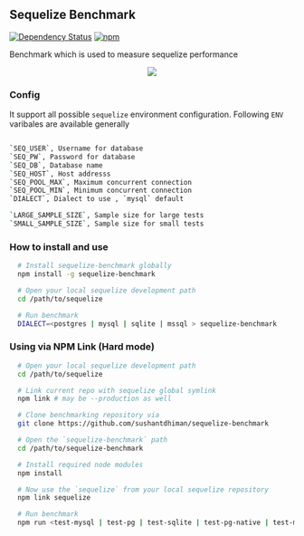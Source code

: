 ## Sequelize Benchmark
[![Dependency Status](https://david-dm.org/sushantdhiman/sequelize-benchmark.svg)](https://david-dm.org/sushantdhiman/sequelize-benchmark)
[![npm](https://img.shields.io/npm/v/sequelize-benchmark.svg?maxAge=2592000?style=plastic)](https://www.npmjs.com/package/sequelize-benchmark)

Benchmark which is used to measure sequelize performance

<p align="center"><img src="http://i.imgur.com/vSNc49a.png" /></p>

### Config

It support all possible `sequelize` environment configuration. Following `ENV` varibales are available generally

```bash

`SEQ_USER`, Username for database
`SEQ_PW`, Password for database
`SEQ_DB`, Database name
`SEQ_HOST`, Host addresss
`SEQ_POOL_MAX`, Maximum concurrent connection
`SEQ_POOL_MIN`, Minimum concurrent connection
`DIALECT`, Dialect to use , `mysql` default

`LARGE_SAMPLE_SIZE`, Sample size for large tests
`SMALL_SAMPLE_SIZE`, Sample size for small tests

```

### How to install and use

```bash
  # Install sequelize-benchmark globally
  npm install -g sequelize-benchmark

  # Open your local sequelize development path
  cd /path/to/sequelize

  # Run benchmark
  DIALECT=<postgres | mysql | sqlite | mssql > sequelize-benchmark
```

### Using via NPM Link (Hard mode)

```bash
  # Open your local sequelize development path
  cd /path/to/sequelize

  # Link current repo with sequelize global symlink
  npm link # may be --production as well

  # Clone benchmarking repository via
  git clone https://github.com/sushantdhiman/sequelize-benchmark

  # Open the `sequelize-benchmark` path
  cd /path/to/sequelize-benchmark

  # Install required node modules
  npm install

  # Now use the `sequelize` from your local sequelize repository
  npm link sequelize

  # Run benchmark
  npm run <test-mysql | test-pg | test-sqlite | test-pg-native | test-mssql>
```
